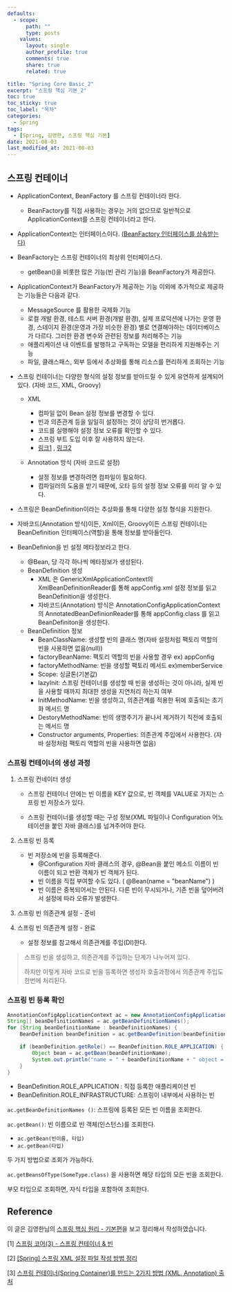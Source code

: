 ```yaml
---
defaults:
  - scope:
      path: ""
      type: posts
    values:
      layout: single
      author_profile: true
      comments: true
      share: true
      related: true

title: "Spring Core Basic_2"
excerpt: "스프링 핵심 기본_2"
toc: true
toc_sticky: true
toc_label: "목차"
categories:
  - Spring
tags:
  - [Spring, 김영한, 스프링 핵심 기본]
date: 2021-08-03
last_modified_at: 2021-08-03
---
```


## 스프링 컨테이너

- ApplicationContext, BeanFactory 를 스프링 컨테이너라 한다.
  - BeanFactory를 직접 사용하는 경우는 거의 없으므로 일반적으로 ApplicationContext를 스프링 컨테이너라고 한다.
- ApplicationContext는 인터페이스이다. [(BeanFactory 인터페이스를 상속받는다)](https://jhhan009.tistory.com/71)
- BeanFactory는 스프링 컨테이너의 최상위 인터페이스다.

  - getBean()을 비롯한 많은 기능(빈 관리 기능)을 BeanFactory가 제공한다.
- ApplicationContext가 BeanFactory가 제공하는 기능 이외에 추가적으로 제공하는 기능들은 다음과 같다.

  - MessageSource 를 활용한 국제화 기능
  - 로컬 개발 환경, 테스트 서버 환경(개발 환경), 실제 프로덕션에 나가는 운영 환경, 스테이지 환경(운영과 가장 비슷한 환경) 별로 연결해야하는 데이터베이스가 다르다. 그러한 환경 변수와 관련된 정보를 처리해주는 기능
  - 애플리케이션 내 이벤트를 발행하고 구독하는 모델을 편리하게 지원해주는 기능
  - 파일, 클래스패스, 외부 등에서 추상화를 통해 리소스를 편리하게 조회하는 기능
- 스프링 컨테이너는 다양한 형식의 설정 정보를 받아드릴 수 있게 유연하게 설계되어 있다. (자바 코드, XML, Groovy)
  - XML
  
    - 컴파일 없이 Bean 설정 정보를 변경할 수 있다.
    - 빈과 의존관계 등을 일일히 설정하는 것이 상당히 번거롭다.
    - 코드를 실행해야 설정 정보 오류를 확인할 수 있다.
    - 스프링 부트 도입 이후 잘 사용하지 않는다.
    - [링크1](https://atoz-develop.tistory.com/entry/Spring-%EC%8A%A4%ED%94%84%EB%A7%81-XML-%EC%84%A4%EC%A0%95-%ED%8C%8C%EC%9D%BC-%EC%9E%91%EC%84%B1-%EB%B0%A9%EB%B2%95-%EC%A0%95%EB%A6%AC) , [링크2](https://ktrlnr.tistory.com/entry/%EC%8A%A4%ED%94%84%EB%A7%81-%EC%BB%A8%ED%85%8C%EC%9D%B4%EB%84%88Spring-Container%EB%A5%BC-%EB%A7%8C%EB%93%9C%EB%8A%94-2%EA%B0%80%EC%A7%80-%EB%B0%A9%EB%B2%95-XML-Annotation)
  
  - Annotation 방식 (자바 코드로 설정)
  
    - 설정 정보를 변경하려면 컴파일이 필요하다.
    - 컴파일러의 도움을 받기 때문에, 오타 등의 설정 정보 오류를 미리 알 수 있다.
  
- 스프링은 BeanDefinition이라는 추상화를 통해 다양한 설정 형식을 지원한다.
- 자바코드(Annotation 방식)이든, Xml이든, Groovy이든 스프링 컨테이너는 BeanDefinition 인터페이스(역할)을 통해 정보를 받아들인다.
- BeanDefinion을 빈 설정 메타정보라고 한다.
  - @Bean, <bean>당 각각 하나씩 메타정보가 생성된다.
  - BeanDefinition 생성
    - XML 은 GenericXmlApplicationContext의 XmlBeanDefinitionReader를 통해 appConfig.xml 설정 정보를 읽고 BeanDefinition을 생성한다.
    - 자바코드(Annotation) 방식은 AnnotationConfigApplicationContext의 AnnotatedBeanDefinionReader를 통해 appConfig.class 를 읽고 BeanDefiniton을 생성한다.
  - BeanDefinition 정보
    - BeanClassName: 생성할 빈의 클래스 명(자바 설정처럼 팩토리 역할의 빈을 사용하면 없음(null))
    - factoryBeanName: 팩토리 역할의 빈을 사용할 경우 ex) appConfig
    - factoryMethodName: 빈을 생성할 팩토리 메서드 ex)memberService
    - Scope: 싱글톤(기본값)
    - lazyInit: 스프링 컨테이너를 생성할 때 빈을 생성하는 것이 아니라, 실제 빈을 사용할 때까지 최대한 생성을 지연처리 하는지 여부
    - InitMethodName: 빈을 생성하고, 의존관계를 적용한 뒤에 호출되는 초기화 메서드 명
    - DestoryMethodName: 빈의 생명주기가 끝나서 제거하기 직전에 호출되는 메서드 명
    - Constructor arguments, Properties: 의존관계 주입에서 사용한다. (자바 설정처럼 팩토리 역할의 빈을 사용하면 없음)

### 스프링 컨테이너의 생성 과정

1. 스프링 컨네이터 생성

   - 스프링 컨테이너 안에는 빈 이름을 KEY 값으로, 빈 객체를 VALUE로 가지는 스프링 빈 저장소가 있다.

   - 스프링 컨테이너를 생성할 때는 구성 정보(XML 파일이나 Configuration 어노테이션을 붙인 자바 클래스)를 넘겨주어야 한다.

2. 스프링 빈 등록

   - 빈 저장소에 빈을 등록해준다.
     - @Configuration 자바 클래스의 경우, @Bean을 붙인 메소드 이름이 빈 이름이 되고 반환 객체가 빈 객체가 된다.
     - 빈 이름을 직접 부여할 수도 있다. ( @Bean(name = "beanName") )
     - 빈 이름은 중복되어서는 안된다. 다른 빈이 무시되거나, 기존 빈을 덮어버려서 설정에 따라 오류가 발생한다.

3. 스프링 빈 의존관계 설정 - 준비

4. 스프링 빈 의존관계 설정 - 완료

   - 설정 정보를 참고해서 의존관계를 주입(DI)한다.

> 스프링 빈을 생성하고, 의존관계를 주입하는 단계가 나누어져 있다.
>
> 하지만 이렇게 자바 코드로 빈을 등록하면 생성자 호출과정에서 의존관계 주입도 한번에 처리된다.

### 스프링 빈 등록 확인

```java
AnnotationConfigApplicationContext ac = new AnnotationConfigApplicationContext(AppConfig.class);
String[] beanDefinitionNames = ac.getBeanDefinitionNames();
for (String beanDefinitionName : beanDefinitionNames) {
	BeanDefinition beanDefinition = ac.getBeanDefinition(beanDefinitionName);

	if (beanDefinition.getRole() == BeanDefinition.ROLE_APPLICATION) {
        Object bean = ac.getBean(beanDefinitionName);
        System.out.println("name = " + beanDefinitionName + " object = " + bean);
    }
}
```

- BeanDefinition.ROLE_APPLICATION : 직접 등록한 애플리케이션 빈
- BeanDefinition.ROLE_INFRASTRUCTURE: 스프링이 내부에서 사용하는 빈

`ac.getBeanDefinitionNames ()`: 스프링에 등록된 모든 빈 이름을 조회한다.

`ac.getBean()`: 빈 이름으로 빈 객체(인스턴스)를 조회한다.

 - `ac.getBean(빈이름, 타입)`
 - `ac.getBean(타입)`

두 가지 방법으로 조회가 가능하다.

`ac.getBeansOfType(SomeType.class)` 을 사용하면 해당 타입의 모든 빈을 조회한다.

부모 타입으로 조회하면, 자식 타입을 포함하여 조회한다.

## Reference

이 글은 김영한님의 [스프링 핵심 원리 - 기본편](https://www.inflearn.com/course/%EC%8A%A4%ED%94%84%EB%A7%81-%ED%95%B5%EC%8B%AC-%EC%9B%90%EB%A6%AC-%EA%B8%B0%EB%B3%B8%ED%8E%B8/dashboard)을 보고 정리해서 작성하였습니다.

[1] [스프링 코어(3) - 스프링 컨테이너 & 빈](https://jhhan009.tistory.com/71)

[2] [[Spring] 스프링 XML 설정 파일 작성 방법 정리](https://atoz-develop.tistory.com/entry/Spring-%EC%8A%A4%ED%94%84%EB%A7%81-XML-%EC%84%A4%EC%A0%95-%ED%8C%8C%EC%9D%BC-%EC%9E%91%EC%84%B1-%EB%B0%A9%EB%B2%95-%EC%A0%95%EB%A6%AC)

[3] [스프링 컨테이너(Spring Container)를 만드는 2가지 방법 (XML, Annotation) 출처](https://ktrlnr.tistory.com/entry/%EC%8A%A4%ED%94%84%EB%A7%81-%EC%BB%A8%ED%85%8C%EC%9D%B4%EB%84%88Spring-Container%EB%A5%BC-%EB%A7%8C%EB%93%9C%EB%8A%94-2%EA%B0%80%EC%A7%80-%EB%B0%A9%EB%B2%95-XML-Annotation)

